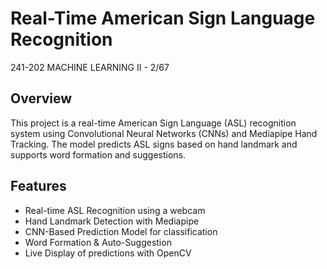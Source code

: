 # Real-Time American Sign Language Recognition
241-202 MACHINE LEARNING II - 2/67

## Overview
This project is a real-time American Sign Language (ASL) recognition system using Convolutional Neural Networks (CNNs) and Mediapipe Hand Tracking. The model predicts ASL signs based on hand landmark and supports word formation and suggestions.

## Features
- Real-time ASL Recognition using a webcam
- Hand Landmark Detection with Mediapipe
- CNN-Based Prediction Model for classification
- Word Formation & Auto-Suggestion
- Live Display of predictions with OpenCV
